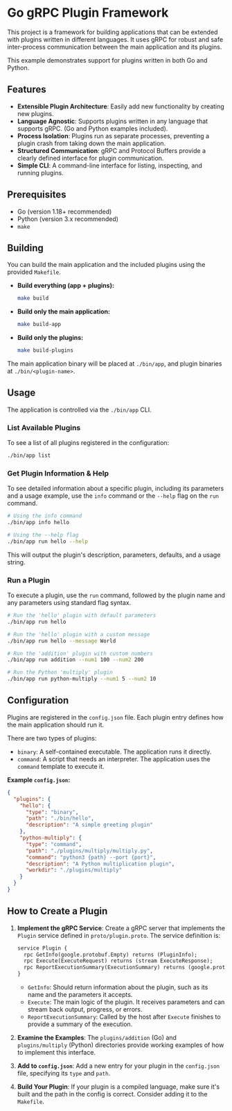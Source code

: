 # Go gRPC Plugin Framework

This project is a framework for building applications that can be extended with plugins written in different languages. It uses gRPC for robust and safe inter-process communication between the main application and its plugins.

This example demonstrates support for plugins written in both Go and Python.

## Features

- **Extensible Plugin Architecture**: Easily add new functionality by creating new plugins.
- **Language Agnostic**: Supports plugins written in any language that supports gRPC. (Go and Python examples included).
- **Process Isolation**: Plugins run as separate processes, preventing a plugin crash from taking down the main application.
- **Structured Communication**: gRPC and Protocol Buffers provide a clearly defined interface for plugin communication.
- **Simple CLI**: A command-line interface for listing, inspecting, and running plugins.

## Prerequisites

- Go (version 1.18+ recommended)
- Python (version 3.x recommended)
- `make`

## Building

You can build the main application and the included plugins using the provided `Makefile`.

- **Build everything (app + plugins):**
  ```sh
  make build
  ```

- **Build only the main application:**
  ```sh
  make build-app
  ```

- **Build only the plugins:**
  ```sh
  make build-plugins
  ```

The main application binary will be placed at `./bin/app`, and plugin binaries at `./bin/<plugin-name>`.

## Usage

The application is controlled via the `./bin/app` CLI.

### List Available Plugins

To see a list of all plugins registered in the configuration:

```sh
./bin/app list
```

### Get Plugin Information & Help

To see detailed information about a specific plugin, including its parameters and a usage example, use the `info` command or the `--help` flag on the `run` command.

```sh
# Using the info command
./bin/app info hello

# Using the --help flag
./bin/app run hello --help
```

This will output the plugin's description, parameters, defaults, and a usage string.

### Run a Plugin

To execute a plugin, use the `run` command, followed by the plugin name and any parameters using standard flag syntax.

```sh
# Run the 'hello' plugin with default parameters
./bin/app run hello

# Run the 'hello' plugin with a custom message
./bin/app run hello --message World

# Run the 'addition' plugin with custom numbers
./bin/app run addition --num1 100 --num2 200

# Run the Python 'multiply' plugin
./bin/app run python-multiply --num1 5 --num2 10
```

## Configuration

Plugins are registered in the `config.json` file. Each plugin entry defines how the main application should run it.

There are two types of plugins:

- `binary`: A self-contained executable. The application runs it directly.
- `command`: A script that needs an interpreter. The application uses the `command` template to execute it.

**Example `config.json`:**

```json
{
  "plugins": {
    "hello": {
      "type": "binary",
      "path": "./bin/hello",
      "description": "A simple greeting plugin"
    },
    "python-multiply": {
      "type": "command",
      "path": "./plugins/multiply/multiply.py",
      "command": "python3 {path} --port {port}",
      "description": "A Python multiplication plugin",
      "workdir": "./plugins/multiply"
    }
  }
}
```

## How to Create a Plugin

1.  **Implement the gRPC Service**: Create a gRPC server that implements the `Plugin` service defined in `proto/plugin.proto`. The service definition is:

    ```proto
    service Plugin {
      rpc GetInfo(google.protobuf.Empty) returns (PluginInfo);
      rpc Execute(ExecuteRequest) returns (stream ExecuteResponse);
      rpc ReportExecutionSummary(ExecutionSummary) returns (google.protobuf.Empty);
    }
    ```

    - `GetInfo`: Should return information about the plugin, such as its name and the parameters it accepts.
    - `Execute`: The main logic of the plugin. It receives parameters and can stream back output, progress, or errors.
    - `ReportExecutionSummary`: Called by the host after `Execute` finishes to provide a summary of the execution.

2.  **Examine the Examples**: The `plugins/addition` (Go) and `plugins/multiply` (Python) directories provide working examples of how to implement this interface.

3.  **Add to `config.json`**: Add a new entry for your plugin in the `config.json` file, specifying its `type` and `path`.

4.  **Build Your Plugin**: If your plugin is a compiled language, make sure it's built and the path in the config is correct. Consider adding it to the `Makefile`.

